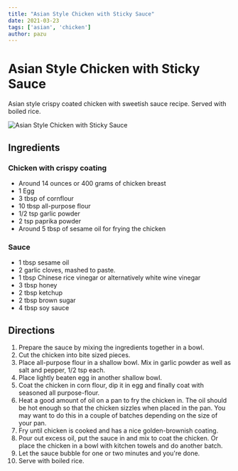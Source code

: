 ```yaml
---
title: "Asian Style Chicken with Sticky Sauce"
date: 2021-03-23
tags: ['asian', 'chicken']
author: pazu
---
```


# Asian Style Chicken with Sticky Sauce

Asian style crispy coated chicken with sweetish sauce recipe. Served with boiled rice.

![Asian Style Chicken with Sticky Sauce](../static/pix/asian-style-chicken-sticky-sauce.webp)

## Ingredients

### Chicken with crispy coating

- Around 14 ounces or 400 grams of chicken breast
- 1 Egg
- 3 tbsp of cornflour
- 10 tbsp all-purpose flour
- 1/2 tsp garlic powder
- 2 tsp paprika powder
- Around 5 tbsp of sesame oil for frying the chicken

### Sauce

- 1 tbsp sesame oil
- 2 garlic cloves, mashed to paste.
- 1 tbsp Chinese rice vinegar or alternatively white wine vinegar
- 3 tbsp honey
- 2 tbsp ketchup
- 2 tbsp brown sugar
- 4 tbsp soy sauce

## Directions

1. Prepare the sauce by mixing the ingredients together in a bowl.
2. Cut the chicken into bite sized pieces.
3. Place all-purpose flour in a shallow bowl. Mix in garlic powder as well as salt and pepper, 1/2 tsp each.
4. Place lightly beaten egg in another shallow bowl.
5. Coat the chicken in corn flour, dip it in egg and finally coat with seasoned all purpose-flour.
6. Heat a good amount of oil on a pan to fry the chicken in. The oil should be hot enough so that the chicken sizzles when placed in the pan. You may want to do this in a couple of batches depending on the size of your pan.
7. Fry until chicken is cooked and has a nice golden-brownish coating.
8. Pour out excess oil, put the sauce in and mix to coat the chicken. Or place the chicken in a bowl with kitchen towels and do another batch.
9. Let the sauce bubble for one or two minutes and you're done.
10. Serve with boiled rice.
